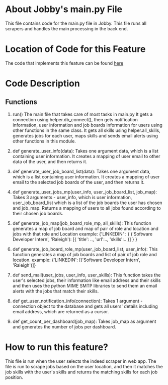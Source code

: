 # About Jobby's main.py File
This file contains code for the main.py file in Jobby. This file runs all scrapers and handles the main processing in the back end.

# Location of Code for this Feature
The code that implements this feature can be found [here](https://github.com/sak007/Jobby/blob/main/code/Scraper/main.py)

# Code Description
## Functions

1. run()
The main file that takes care of most tasks in main.py
It gets a connection using helper.db_connect(), then gets notification information, user information and job boards information for users using other functions in the same class. It gets all skills using helper.all_skills, generates jobs for each user, maps skills and sends email alerts using other functions in this module.

2. def generate_user_info(data):
Takes one argument data, which is a list containing user information. It creates a mapping of user email to other data of the user, and then returns it.

3. def generate_user_job_board_list(data):
Takes one argument data, which is a list containing user information. It creates a mapping of user email to the selected job boards of the user, and then returns it.

4. def generate_user_jobs_mp(user_info, user_job_board_list, job_map):
Takes 3 arguments - user_info, which is user information, user_job_board_list which is a list of the job boards the user has chosen and job_map. Returns a mapping of users to all jobs found according to their chosen job boards.

5. def generate_job_map(job_board_role_mp, all_skills):
This function generates a map of job board and map of pair of role and location
and jobs with that role and Location
example:
    {'LINKEDIN' : {
        ('Software Developer Intern', 'Raleigh'): [{
            'title': ..,
            'url':..,
            'skills':..
            }]
        }
    }

6. def generate_job_board_role_mp(user_job_board_list, user_info):
This function generates a map of job boards and list of pair of job role and location.
example:
  {'LINKEDIN': [('Software Developer Intern', 'Raleigh')]}

7. def send_mail(user_jobs, user_info, user_skills):
This function takes the user's selected jobs, their information like email address and their skills and then uses the python MIME SMTP libraries to send them an email alerts with the jobs that match their skills.

8. def get_user_notification_info(connection):
Takes 1 argument - connection object to the database and gets all users' details including email address, which are returned as a cursor.

9. def get_count_per_dashboard(job_map):
Takes job_map as argument and generates the number of jobs per dashboard.


# How to run this feature?
This file is run when the user selects the indeed scraper in web app. The file is run to scrape jobs based on the user location, and then it matches the job skills with the user's skills and returns the matching skills for each job position. 
